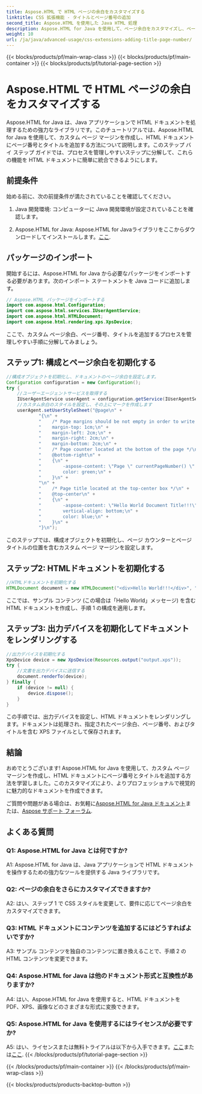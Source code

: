 ```yaml
---
title: Aspose.HTML で HTML ページの余白をカスタマイズする
linktitle: CSS 拡張機能 - タイトルとページ番号の追加
second_title: Aspose.HTML を使用した Java HTML 処理
description: Aspose.HTML for Java を使用して、ページ余白をカスタマイズし、ページ番号とタイトルを HTML ドキュメントに追加する方法を学びます。
weight: 10
url: /ja/java/advanced-usage/css-extensions-adding-title-page-number/
---
```


{{< blocks/products/pf/main-wrap-class >}}
{{< blocks/products/pf/main-container >}}
{{< blocks/products/pf/tutorial-page-section >}}

# Aspose.HTML で HTML ページの余白をカスタマイズする

Aspose.HTML for Java は、Java アプリケーションで HTML ドキュメントを処理するための強力なライブラリです。このチュートリアルでは、Aspose.HTML for Java を使用して、カスタム ページ マージンを作成し、HTML ドキュメントにページ番号とタイトルを追加する方法について説明します。このステップ バイ ステップ ガイドでは、プロセスを管理しやすいステップに分解して、これらの機能を HTML ドキュメントに簡単に統合できるようにします。

## 前提条件

始める前に、次の前提条件が満たされていることを確認してください。

1. Java 開発環境: コンピューターに Java 開発環境が設定されていることを確認します。

2.  Aspose.HTML for Java: Aspose.HTML for Javaライブラリをここからダウンロードしてインストールします。[ここ](https://releases.aspose.com/html/java/).

## パッケージのインポート

開始するには、Aspose.HTML for Java から必要なパッケージをインポートする必要があります。次のインポート ステートメントを Java コードに追加します。

```java
// Aspose.HTML パッケージをインポートする
import com.aspose.html.Configuration;
import com.aspose.html.services.IUserAgentService;
import com.aspose.html.HTMLDocument;
import com.aspose.html.rendering.xps.XpsDevice;
```

ここで、カスタム ページ余白、ページ番号、タイトルを追加するプロセスを管理しやすい手順に分解してみましょう。

## ステップ1: 構成とページ余白を初期化する

```java
//構成オブジェクトを初期化し、ドキュメントのページ余白を設定します。
Configuration configuration = new Configuration();
try {
    //ユーザーエージェントサービスを取得する
    IUserAgentService userAgent = configuration.getService(IUserAgentService.class);
    //カスタム余白のスタイルを設定し、その上にマークを作成します
    userAgent.setUserStyleSheet("@page\n" +
            "{\n" +
            "    /* Page margins should be not empty in order to write content inside the margin-boxes */\n" +
            "    margin-top: 1cm;\n" +
            "    margin-left: 2cm;\n" +
            "    margin-right: 2cm;\n" +
            "    margin-bottom: 2cm;\n" +
            "    /* Page counter located at the bottom of the page */\n" +
            "    @bottom-right\n" +
            "    {\n" +
            "        -aspose-content: \"Page \" currentPageNumber() \" of \" totalPagesNumber();\n" +
            "        color: green;\n" +
            "    }\n" +
            "\n" +
            "    /* Page title located at the top-center box */\n" +
            "    @top-center\n" +
            "    {\n" +
            "        -aspose-content: \"Hello World Document Title!!!\";\n" +
            "        vertical-align: bottom;\n" +
            "        color: blue;\n" +
            "    }\n" +
            "}\n");
```

このステップでは、構成オブジェクトを初期化し、ページ カウンターとページ タイトルの位置を含むカスタム ページ マージンを設定します。

## ステップ2: HTMLドキュメントを初期化する

```java
//HTMLドキュメントを初期化する
HTMLDocument document = new HTMLDocument("<div>Hello World!!!</div>", ".", configuration);
```

ここでは、サンプル コンテンツ (この場合は「Hello World」メッセージ) を含む HTML ドキュメントを作成し、手順 1 の構成を適用します。

## ステップ3: 出力デバイスを初期化してドキュメントをレンダリングする

```java
//出力デバイスを初期化する
XpsDevice device = new XpsDevice(Resources.output("output.xps"));
try {
    //文書を出力デバイスに送信する
    document.renderTo(device);
} finally {
    if (device != null) {
        device.dispose();
    }
}
```

この手順では、出力デバイスを設定し、HTML ドキュメントをレンダリングします。ドキュメントは処理され、指定されたページ余白、ページ番号、およびタイトルを含む XPS ファイルとして保存されます。

## 結論

おめでとうございます! Aspose.HTML for Java を使用して、カスタム ページ マージンを作成し、HTML ドキュメントにページ番号とタイトルを追加する方法を学習しました。このカスタマイズにより、よりプロフェッショナルで視覚的に魅力的なドキュメントを作成できます。

ご質問や問題がある場合は、お気軽に[Aspose.HTML for Java ドキュメント](https://reference.aspose.com/html/java/)または、[Aspose サポート フォーラム](https://forum.aspose.com/).

## よくある質問

### Q1: Aspose.HTML for Java とは何ですか?

A1: Aspose.HTML for Java は、Java アプリケーションで HTML ドキュメントを操作するための強力なツールを提供する Java ライブラリです。

### Q2: ページの余白をさらにカスタマイズできますか?

A2: はい、ステップ 1 で CSS スタイルを変更して、要件に応じてページ余白をカスタマイズできます。

### Q3: HTML ドキュメントにコンテンツを追加するにはどうすればよいですか?

A3: サンプル コンテンツを独自のコンテンツに置き換えることで、手順 2 の HTML コンテンツを変更できます。

### Q4: Aspose.HTML for Java は他のドキュメント形式と互換性がありますか?

A4: はい、Aspose.HTML for Java を使用すると、HTML ドキュメントを PDF、XPS、画像などのさまざまな形式に変換できます。

### Q5: Aspose.HTML for Java を使用するにはライセンスが必要ですか?

 A5: はい、ライセンスまたは無料トライアルは以下から入手できます。[ここ](https://purchase.aspose.com/buy)または[ここ](https://releases.aspose.com/).
{{< /blocks/products/pf/tutorial-page-section >}}

{{< /blocks/products/pf/main-container >}}
{{< /blocks/products/pf/main-wrap-class >}}

{{< blocks/products/products-backtop-button >}}
